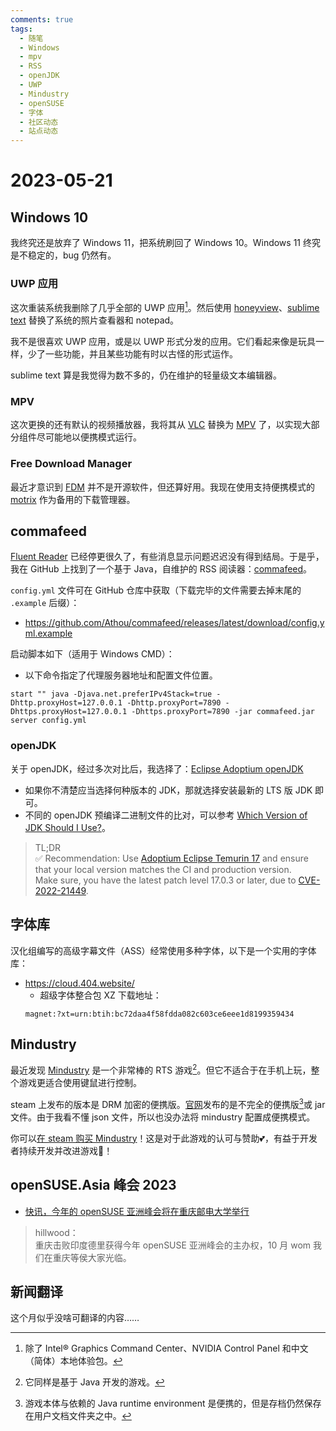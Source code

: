 ```yaml
---
comments: true
tags:
  - 随笔
  - Windows
  - mpv
  - RSS
  - openJDK
  - UWP
  - Mindustry
  - openSUSE
  - 字体
  - 社区动态
  - 站点动态
---
```


# 2023-05-21

## Windows 10

我终究还是放弃了 Windows 11，把系统刷回了 Windows 10。Windows 11 终究是不稳定的，bug 仍然有。

### UWP 应用

这次重装系统我删除了几乎全部的 UWP 应用[^uwp]。然后使用 [honeyview]、[sublime text] 替换了系统的照片查看器和 notepad。

我不是很喜欢 UWP 应用，或是以 UWP 形式分发的应用。它们看起来像是玩具一样，少了一些功能，并且某些功能有时以古怪的形式运作。

sublime text 算是我觉得为数不多的，仍在维护的轻量级文本编辑器。

[^uwp]: 除了 Intel® Graphics Command Center、NVIDIA Control Panel 和中文（简体）本地体验包。

[honeyview]: https://www.bandisoft.com/honeyview/
[sublime text]: https://www.sublimetext.com/

### MPV

这次更换的还有默认的视频播放器，我将其从 [VLC] 替换为 [MPV] 了，以实现大部分组件尽可能地以便携模式运行。

[VLC]: https://www.videolan.org/vlc/
[MPV]: https://mpv.io/

### Free Download Manager

最近才意识到 [FDM] 并不是开源软件，但还算好用。我现在使用支持便携模式的 [motrix] 作为备用的下载管理器。

[FDM]: https://www.freedownloadmanager.org/
[motrix]: https://motrix.app/

## commafeed

[Fluent Reader] 已经停更很久了，有些消息显示问题迟迟没有得到结局。于是乎，我在 GitHub 上找到了一个基于 Java，自维护的 RSS 阅读器：[commafeed]。

`config.yml` 文件可在 GitHub 仓库中获取（下载完毕的文件需要去掉末尾的 `.example` 后缀）：

- <https://github.com/Athou/commafeed/releases/latest/download/config.yml.example>

启动脚本如下（适用于 Windows CMD）：

- 以下命令指定了代理服务器地址和配置文件位置。

```
start "" java -Djava.net.preferIPv4Stack=true -Dhttp.proxyHost=127.0.0.1 -Dhttp.proxyPort=7890 -Dhttps.proxyHost=127.0.0.1 -Dhttps.proxyPort=7890 -jar commafeed.jar server config.yml
```

[Fluent Reader]: https://hyliu.me/fluent-reader/
[commafeed]: https://www.commafeed.com

### openJDK

关于 openJDK，经过多次对比后，我选择了：[Eclipse Adoptium openJDK][jdk2]

- 如果你不清楚应当选择何种版本的 JDK，那就选择安装最新的 LTS 版 JDK 即可。
- 不同的 openJDK 预编译二进制文件的比对，可以参考 [Which Version of JDK Should I Use?][jdk]。

> TL;DR  
> ✅ Recommendation: Use [Adoptium Eclipse Temurin 17][jdk2] and ensure that your local version matches the CI and production version.  
> Make sure, you have the latest patch level 17.0.3 or later, due to [CVE-2022-21449][cve].

[jdk]: https://whichjdk.com/
[jdk2]: https://adoptium.net/
[cve]: https://neilmadden.blog/2022/04/19/psychic-signatures-in-java/

## 字体库

汉化组编写的高级字幕文件（ASS）经常使用多种字体，以下是一个实用的字体库：

- <https://cloud.404.website/>  
    * 超级字体整合包 XZ 下载地址：  
    ```
    magnet:?xt=urn:btih:bc72daa4f58fdda082c603ce6eee1d8199359434
    ```

## Mindustry

最近发现 [Mindustry] 是一个非常棒的 RTS 游戏[^jdk3]。但它不适合于在手机上玩，整个游戏更适合使用键鼠进行控制。

steam 上发布的版本是 DRM 加密的便携版。[官网][Mindustry]发布的是不完全的便携版[^m-2]或 jar 文件。由于我看不懂 json 文件，所以也没办法将 mindustry 配置成便携模式。

你可以[在 steam 购买 Mindustry][steam]！这是对于此游戏的认可与赞助💕，有益于开发者持续开发并改进游戏🤝！

[Mindustry]: https://mindustrygame.github.io/
[steam]: https://store.steampowered.com/app/1127400/Mindustry/

[^m-2]: 游戏本体与依赖的 Java runtime environment 是便携的，但是存档仍然保存在用户文档文件夹之中。
[^jdk3]: 它同样是基于 Java 开发的游戏。

## openSUSE.Asia 峰会 2023

- [快讯，今年的 openSUSE 亚洲峰会将在重庆邮电大学举行][opensuse1]

> hillwood：  
> 重庆击败印度德里获得今年 openSUSE 亚洲峰会的主办权，10 月 wom 我们在重庆等侯大家光临。

[opensuse1]: https://forum.suse.org.cn/t/topic/15892

## 新闻翻译

这个月似乎没啥可翻译的内容……